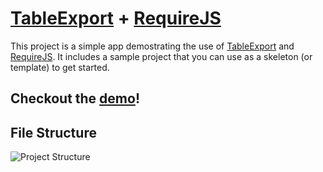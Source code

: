 # [TableExport](https://github.com/clarketm/TableExport) + [RequireJS](https://github.com/requirejs/requirejs)

This project is a simple app demostrating the use of [TableExport](https://github.com/clarketm/TableExport) and [RequireJS](https://github.com/requirejs/requirejs). It includes a sample project that you can use as a skeleton (or template) to get started.

## Checkout the [demo](https://www.travismclarke.com/te_rjs_app/app.html)!

## File Structure
![Project Structure](https://travismclarke.com/res/tableexport_requiejs_app.png "Project Structure")
